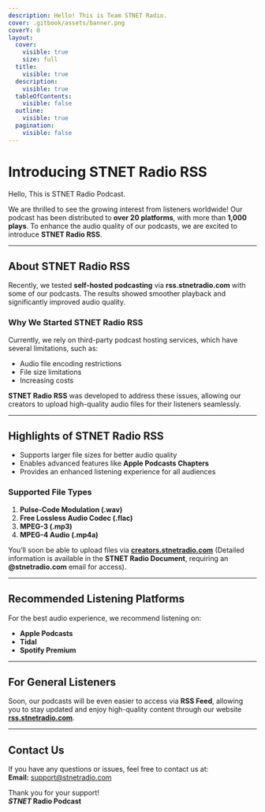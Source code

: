 ```yaml
---
description: Hello! This is Team STNET Radio.
cover: .gitbook/assets/banner.png
coverY: 0
layout:
  cover:
    visible: true
    size: full
  title:
    visible: true
  description:
    visible: true
  tableOfContents:
    visible: false
  outline:
    visible: true
  pagination:
    visible: false
---
```

# Introducing STNET Radio RSS

Hello, This is STNET Radio Podcast.

We are thrilled to see the growing interest from listeners worldwide! Our podcast has been distributed to **over 20 platforms**, with more than **1,000 plays**. To enhance the audio quality of our podcasts, we are excited to introduce **STNET Radio RSS**.  

---

## **About STNET Radio RSS**  

Recently, we tested **self-hosted podcasting** via **rss.stnetradio.com** with some of our podcasts. The results showed smoother playback and significantly improved audio quality.  

### **Why We Started STNET Radio RSS**  
Currently, we rely on third-party podcast hosting services, which have several limitations, such as:  
- Audio file encoding restrictions  
- File size limitations  
- Increasing costs  

**STNET Radio RSS** was developed to address these issues, allowing our creators to upload high-quality audio files for their listeners seamlessly.  

---

## **Highlights of STNET Radio RSS**  
- Supports larger file sizes for better audio quality  
- Enables advanced features like **Apple Podcasts Chapters**  
- Provides an enhanced listening experience for all audiences  

### **Supported File Types**  
1. **Pulse-Code Modulation (.wav)**  
2. **Free Lossless Audio Codec (.flac)**  
3. **MPEG-3 (.mp3)**  
4. **MPEG-4 Audio (.mp4a)**  

You’ll soon be able to upload files via **[creators.stnetradio.com](https://creators.stnetradio.com)** (Detailed information is available in the **STNET Radio Document**, requiring an **@stnetradio.com** email for access).  

---

## **Recommended Listening Platforms**  
For the best audio experience, we recommend listening on:  
- **Apple Podcasts**  
- **Tidal**  
- **Spotify Premium**  

---

## **For General Listeners**  
Soon, our podcasts will be even easier to access via **RSS Feed**, allowing you to stay updated and enjoy high-quality content through our website **[rss.stnetradio.com](https://rss.stnetradio.com)**.  

---

## **Contact Us**  
If you have any questions or issues, feel free to contact us at:  
**Email:** [support@stnetradio.com](mailto:support@stnetradio.com)  

Thank you for your support!  
**_STNET_ Radio Podcast**  